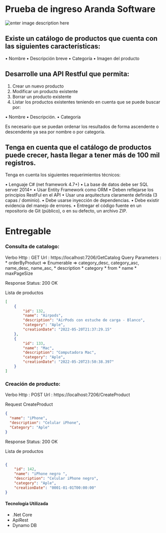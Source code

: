 # Prueba de ingreso Aranda Software

![enter image description here](https://i.postimg.cc/906RHhfH/logo-Aranda.png)


## Existe un catálogo de productos que cuenta con las siguientes características:
• Nombre
• Descripción breve
• Categoría
• Imagen del producto

## Desarrolle una API Restful que permita:
1. Crear un nuevo producto
2. Modificar un producto existente
3. Borrar un producto existente
4. Listar los productos existentes teniendo en cuenta que se puede buscar por:

• Nombre
• Descripción.
• Categoría

Es necesario que se puedan ordenar los resultados de forma ascendente o
descendente ya sea por nombre o por categoría.

## Tenga en cuenta que el catálogo de productos puede crecer, hasta llegar a tener más de 100 mil registros.

Tenga en cuenta los siguientes requerimientos técnicos:

• Lenguaje C# (net framework 4.7+)
• La base de datos debe ser SQL server 2014+
• Usar Entity Framework como ORM
• Deben reflejarse los principios RestFul en el API
• Usar una arquitectura claramente definida (3 capas / dominio).
• Debe usarse inyección de dependencias.
• Debe existir evidencia del manejo de errores.
• Entregar el código fuente en un repositorio de Git (público), o en su defecto, un
archivo ZIP.


# Entregable

###  Consulta de catalogo:

Verbo Http : GET
Url : https://localhost:7206/GetCatalog
Query Parameters : 
                    *  orderByProduct => Enumerable => category_desc, category_asc,  name_desc,  name_asc,
                    *  description
                    *  category
                    *  from
                    *  name
                    *  maxPageSize

Response Status: 200 OK

Lista de productos
```json
[
    {
        "id": 132,
        "name": "Airpods",
        "description": "AirPods con estuche de carga - Blanco",
        "category": "Aple",
        "creationDate": "2022-05-20T21:37:29.15"
    },
    {
        "id": 133,
        "name": "Mac",
        "description": "Computadora Mac",
        "category": "Aple",
        "creationDate": "2022-05-20T23:50:38.397"
    }
]
```

###  Creación de producto:

Verbo Http : POST
Url : https://localhost:7206/CreateProduct


Request CreateProduct

```json
{
  "name": "iPhone",
  "description": "Celular iPhone",
  "Category": "Aple"
}
```



Response Status: 200 OK

Lista de productos
```json

{
    "id": 142,
    "name": "iPhone negro ",
    "description": "Celular iPhone negro",
    "category": "Aple",
    "creationDate": "0001-01-01T00:00:00"
}

```


#### Tecnología Utilizada
- .Net Core
-  ApiRest
-  Dynamo DB
